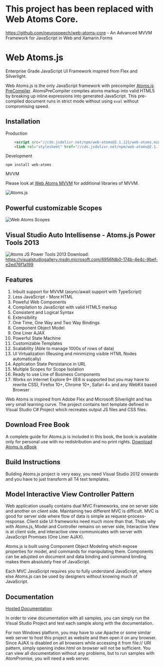 # This project has been replaced with Web Atoms Core.
https://github.com/neurospeech/web-atoms-core - An Advanced MVVM Framework for JavaScript in Web and Xamarin.Forms

Web Atoms.js
========
Enterprise Grade JavaScript UI Framework inspired from Flex and Silverlight.

Web Atoms.js is the only JavaScript framework with precompiler [Atoms.js PreCompiler](https://github.com/neurospeech/atoms-pre-compiler).
AtomsPreCompiler compiles atoms markup into valid HTML5 by breaking up inline expressions into
generated JavaScript. This pre-compiled document runs in strict mode without using `eval` without compromising speed.

Installation
------------

Production
```html
    <script src="//cdn.jsdelivr.net/npm/web-atoms@2.1.121/web-atoms.min.js"></script>
    <link rel="stylesheet" href="//cdn.jsdelivr.net/npm/web-atoms@2.1.121/style/atoms.min.css"/>
```    

Development

    npm install web-atoms

MVVM
    
Please look at <a href="//github.com/neurospeech/web-atoms-mvvm.js">Web Atoms MVVM</a> for additional libraries of MVVM.

![Atoms.js](https://github.com/neurospeech/web-atoms.js/raw/master/res/atoms-promo.png)

Powerful customizable Scopes
----------------------------
![Web Atoms Scopes](https://github.com/neurospeech/web-atoms.js/raw/master/docs/concepts/scope/images/local-scope.png)

Visual Studio Auto Intellisense - Atoms.js Power Tools 2013
-----------------------------------------------------------
![Atoms JS Power Tools 2013](res/atoms-js-vs-power-tools-small.png)
Download: https://visualstudiogallery.msdn.microsoft.com/6956fdb0-174b-4e4c-9bef-e2ed76f1a199

Features
--------
1. Inbuilt support for MVVM (async/await support with TypeScript)
2. Less JavaScript - More HTML
3. Poweful Web Components
4. Compilation to JavaScript with valid HTML5 markup
5. Consistent and Logical Syntax
6. Extensibility
7. One Time, One Way and Two Way Bindings
8. Component Object Model
9. One Liner AJAX
10. Powerful State Machine
11. Customizable Templates
12. Scalability (Able to manage 1000s of rows of data)
13. UI Virtualization (Reusing and minimizing visible HTML Nodes automatically)
14. Application State Persistance in URL
15. Multiple Scopes for Scope Isolation
16. Ready to use Line of Business Components
17. Works on Internet Explore 9+ (IE8 is supported but you may have to rewrite CSS), Firefox 10+, Chrome 10+, Safari 4+ and any WebKit based Browser

Web Atoms is inspired from Adobe Flex and Microsoft Silverlight and has very small learning curve. 
The project contains text template defined in Visual Studio C# Project which recreates output JS files and CSS files.

Download Free Book
------------------
A complete guide for Atoms.js is included in this book, the book is available only for personal use with no redistribution and no print rights.
[Download Atoms.js eBook](https://s3.amazonaws.com/webatoms/Documentation.pdf)

Build Instructions
------------------
Building Atoms.js project is very easy, you need Visual Studio 2012 onwards and you have to just transform all T4 text templates.

Model Interactive View Controller Pattern
-----------------------------------------
Web application usually contains dual MVC Frameworks, one on server side and another on client side. Maintaining two different MVC is difficult. MVC is good for server side where flow of data is simple as request-process-response. Client side UI frameworks need much more than that. Thats why with Atoms.js, Model and Controller remains on server side, Interactive View is at client side, and interactive view communicates with server with JavaScript Promises (One Liner AJAX).

Atoms.js is built using Component Object Modeling which expose properties for model, and commands for manipulating them. Components can be adujsted on document and data binding and command binding makes them absolutely free of JavaScript.

Each MVC JavaScript requires you to fully understand JavaScript, where else Atoms.js can be used by designers without knowing much of JavaScript. 

Documentation
-------------

<a href="http://web-atoms.neurospeech.com/docs/index.html" target="_blank">Hosted Documentation</a>

In order to view documentation with all samples, you can simply run the Visual Studio Project and test each sample along with the documentation.

For non Windows platform, you may have to use Apache or some similar web server to host this project as website and then open it on any browser. Since AJAX is disabled on all browsers while accessing it from file:// URI pattern, simply opening index.html on browser will not be sufficient. You can view all documentation without any problems, but to run samples with AtomPromise, you will need a web server.







